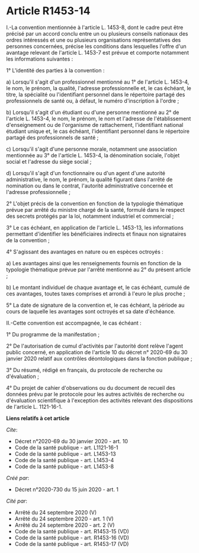 # Article R1453-14

I.-La convention mentionnée à l'article L. 1453-8, dont le cadre peut être précisé par un accord conclu entre un ou plusieurs
conseils nationaux des ordres intéressés et une ou plusieurs organisations représentatives des personnes concernées, précise
les conditions dans lesquelles l'offre d'un avantage relevant de l'article L. 1453-7 est prévue et comporte notamment les
informations suivantes : 

1° L'identité des parties à la convention : 

a) Lorsqu'il s'agit d'un professionnel mentionné au 1° de l'article L. 1453-4, le nom, le prénom, la qualité, l'adresse
professionnelle et, le cas échéant, le titre, la spécialité ou l'identifiant personnel dans le répertoire partagé des
professionnels de santé ou, à défaut, le numéro d'inscription à l'ordre ; 

b) Lorsqu'il s'agit d'un étudiant ou d'une personne mentionné au 2° de l'article L. 1453-4, le nom, le prénom, le nom et
l'adresse de l'établissement d'enseignement ou de l'organisme de rattachement, l'identifiant national étudiant unique et, le
cas échéant, l'identifiant personnel dans le répertoire partagé des professionnels de santé ; 

c) Lorsqu'il s'agit d'une personne morale, notamment une association mentionnée au 3° de l'article L. 1453-4, la dénomination
sociale, l'objet social et l'adresse du siège social ; 

d) Lorsqu'il s'agit d'un fonctionnaire ou d'un agent d'une autorité administrative, le nom, le prénom, la qualité figurant
dans l'arrêté de nomination ou dans le contrat, l'autorité administrative concernée et l'adresse professionnelle ; 

2° L'objet précis de la convention en fonction de la typologie thématique prévue par arrêté du ministre chargé de la santé,
formulé dans le respect des secrets protégés par la loi, notamment industriel et commercial ; 

3° Le cas échéant, en application de l'article L. 1453-13, les informations permettant d'identifier les bénéficiaires
indirects et finaux non signataires de la convention ; 

4° S'agissant des avantages en nature ou en espèces octroyés : 

a) Les avantages ainsi que les renseignements fournis en fonction de la typologie thématique prévue par l'arrêté mentionné au
2° du présent article ; 

b) Le montant individuel de chaque avantage et, le cas échéant, cumulé de ces avantages, toutes taxes comprises et arrondi à
l'euro le plus proche ; 

5° La date de signature de la convention et, le cas échéant, la période au cours de laquelle les avantages sont octroyés et
sa date d'échéance. 

II.-Cette convention est accompagnée, le cas échéant : 

1° Du programme de la manifestation ; 

2° De l'autorisation de cumul d'activités par l'autorité dont relève l'agent public concerné, en application de l'article 10
du décret n° 2020-69 du 30 janvier 2020 relatif aux contrôles déontologiques dans la fonction publique ; 

3° Du résumé, rédigé en français, du protocole de recherche ou d'évaluation ; 

4° Du projet de cahier d'observations ou du document de recueil des données prévu par le protocole pour les autres activités
de recherche ou d'évaluation scientifique à l'exception des activités relevant des dispositions de l'article L. 1121-16-1.

**Liens relatifs à cet article**

_Cite_:

  - Décret n°2020-69 du 30 janvier 2020 - art. 10
  - Code de la santé publique - art. L1121-16-1
  - Code de la santé publique - art. L1453-13
  - Code de la santé publique - art. L1453-4
  - Code de la santé publique - art. L1453-8

_Créé par_:

  - Décret n°2020-730 du 15 juin 2020 - art. 1

_Cité par_:

  - Arrêté du 24 septembre 2020 (V)
  - Arrêté du 24 septembre 2020 - art. 1 (V)
  - Arrêté du 24 septembre 2020 - art. 2 (V)
  - Code de la santé publique - art. R1453-15 (VD)
  - Code de la santé publique - art. R1453-16 (VD)
  - Code de la santé publique - art. R1453-17 (VD)
